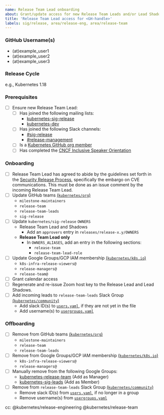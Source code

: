 ```yaml
---
name: Release Team Lead onboarding
about: Grant/update access for new Release Team Leads and/or Lead Shadows
title: 'Release Team Lead access for <GH-handle>'
labels: sig/release, area/release-eng, area/release-team
---
```


<!--
This template can be used for onboarding the Release Team Lead and Lead Shadows.

The issue should be kept open for the entirety of the release cycle, so we can track the offboarding tasks as well.
-->

### GitHub Username(s)

- (at)example_user1
- (at)example_user2
- (at)example_user3

### Release Cycle

e.g., Kubernetes 1.18

### Prerequisites

- [ ] Ensure new Release Team Lead:
  - [ ] Has joined the following mailing lists:
    - [kubernetes-sig-release](https://groups.google.com/forum/#!forum/kubernetes-sig-release)
    - [kubernetes-dev](https://groups.google.com/a/kubernetes.io/g/dev)
  - [ ] Has joined the following Slack channels:
    - [#sig-release](https://kubernetes.slack.com/messages/C2C40FMNF)
    - [#release-management](https://kubernetes.slack.com/messages/CJH2GBF7Y)
  - [ ] Is a [Kubernetes GitHub org member](https://github.com/kubernetes/community/blob/master/community-membership.md#member)
  - [ ] Has completed the [CNCF Inclusive Speaker Orientation](https://training.linuxfoundation.org/training/inclusive-speaker-orientation/)

### Onboarding

<!--
As you work through the checklist, use the following PRs as guides:
- k/sig-release: https://github.com/kubernetes/sig-release/pull/884
- k/org: https://github.com/kubernetes/org/pull/1205
- k/k8s.io: https://github.com/kubernetes/k8s.io/pull/452
-->

- [ ] Release Team Lead has agreed to abide by the guidelines set forth in the
  [Security Release Process](https://git.k8s.io/security/security-release-process.md), specifically the embargo on CVE communications.
  This must be done as an issue comment by the incoming Release Team Lead.
- [ ] Update GitHub teams [(`kubernetes/org`)](https://git.k8s.io/org/config/kubernetes/sig-release/teams.yaml)
  - `milestone-maintainers`
  - `release-team`
  - `release-team-leads`
  - `sig-release`
- [ ] Update `kubernetes/sig-release` `OWNERS`
  - Release Team Lead and Shadows
    - Add an `approvers` entry in `releases/release-x.y/OWNERS`
  - **Release Team Lead only**
    - In `OWNERS_ALIASES`, add an entry in the following sections:
      - `release-team`
      - `release-team-lead-role`
- [ ] Update Google Groups/GCP IAM membership [(`kubernetes/k8s.io`)](https://git.k8s.io/k8s.io/groups/groups.yaml)
  - `k8s-infra-release-viewers@`
  - `release-managers@`
  - `release-team@`
- [ ] Grant calendar access
- [ ] Regenerate and re-issue Zoom host key to the Release Lead and Lead Shadows.
- [ ] Add incoming leads to `release-team-leads` Slack Group [(`kubernetes/community`)](https://git.k8s.io/community/communication/slack-config/sig-release/usergroups.yaml)
  - Add slack ID(s) to [`users.yaml`](https://git.k8s.io/community/communication/slack-config/users.yaml), if they are not yet in the file
  - Add username(s) to [`usergroups.yaml`](https://git.k8s.io/community/communication/slack-config/sig-release/usergroups.yaml)

### Offboarding

- [ ] Remove from GitHub teams [(`kubernetes/org`)](https://git.k8s.io/org/config/kubernetes/sig-release/teams.yaml)
  - `milestone-maintainers`
  - `release-team`
  - `release-team-leads`
- [ ] Remove from Google Groups/GCP IAM membership [(`kubernetes/k8s.io`)](https://git.k8s.io/k8s.io/groups/groups.yaml)
  - `k8s-infra-release-viewers@`
  - `release-managers@`
- [ ] Manually remove from the following Google Groups:
  - [kubernetes-release-team](https://groups.google.com/a/kubernetes.io/g/release-team) (Add as Manager)
  - [kubernetes-sig-leads](https://groups.google.com/forum/#!forum/kubernetes-sig-leads) (Add as Member)
- [ ] Remove from `release-team-leads` Slack Group [(`kubernetes/community`)](https://git.k8s.io/community/communication/slack-config/sig-release/usergroups.yaml)
  - Remove slack ID(s) from [`users.yaml`](https://git.k8s.io/community/communication/slack-config/users.yaml), if no longer in a group
  - Remove username(s) from [`usergroups.yaml`](https://git.k8s.io/community/communication/slack-config/sig-release/usergroups.yaml)

cc: @kubernetes/release-engineering @kubernetes/release-team
